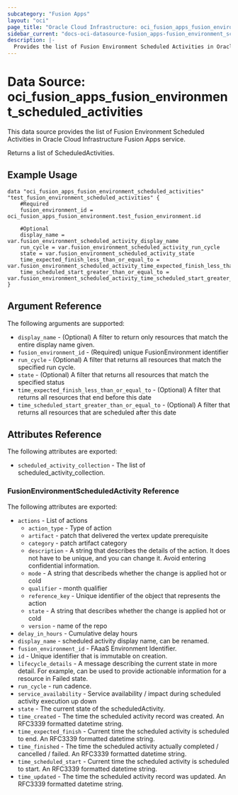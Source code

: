```yaml
---
subcategory: "Fusion Apps"
layout: "oci"
page_title: "Oracle Cloud Infrastructure: oci_fusion_apps_fusion_environment_scheduled_activities"
sidebar_current: "docs-oci-datasource-fusion_apps-fusion_environment_scheduled_activities"
description: |-
  Provides the list of Fusion Environment Scheduled Activities in Oracle Cloud Infrastructure Fusion Apps service
---
```


# Data Source: oci_fusion_apps_fusion_environment_scheduled_activities
This data source provides the list of Fusion Environment Scheduled Activities in Oracle Cloud Infrastructure Fusion Apps service.

Returns a list of ScheduledActivities.


## Example Usage

```hcl
data "oci_fusion_apps_fusion_environment_scheduled_activities" "test_fusion_environment_scheduled_activities" {
	#Required
	fusion_environment_id = oci_fusion_apps_fusion_environment.test_fusion_environment.id

	#Optional
	display_name = var.fusion_environment_scheduled_activity_display_name
	run_cycle = var.fusion_environment_scheduled_activity_run_cycle
	state = var.fusion_environment_scheduled_activity_state
	time_expected_finish_less_than_or_equal_to = var.fusion_environment_scheduled_activity_time_expected_finish_less_than_or_equal_to
	time_scheduled_start_greater_than_or_equal_to = var.fusion_environment_scheduled_activity_time_scheduled_start_greater_than_or_equal_to
}
```

## Argument Reference

The following arguments are supported:

* `display_name` - (Optional) A filter to return only resources that match the entire display name given.
* `fusion_environment_id` - (Required) unique FusionEnvironment identifier
* `run_cycle` - (Optional) A filter that returns all resources that match the specified run cycle.
* `state` - (Optional) A filter that returns all resources that match the specified status
* `time_expected_finish_less_than_or_equal_to` - (Optional) A filter that returns all resources that end before this date
* `time_scheduled_start_greater_than_or_equal_to` - (Optional) A filter that returns all resources that are scheduled after this date


## Attributes Reference

The following attributes are exported:

* `scheduled_activity_collection` - The list of scheduled_activity_collection.

### FusionEnvironmentScheduledActivity Reference

The following attributes are exported:

* `actions` - List of actions
	* `action_type` - Type of action
	* `artifact` - patch that delivered the vertex update prerequisite
	* `category` - patch artifact category
	* `description` - A string that describes the details of the action. It does not have to be unique, and you can change it. Avoid entering confidential information.
	* `mode` - A string that describeds whether the change is applied hot or cold
	* `qualifier` - month qualifier
	* `reference_key` - Unique identifier of the object that represents the action
	* `state` - A string that describes whether the change is applied hot or cold
	* `version` - name of the repo
* `delay_in_hours` - Cumulative delay hours
* `display_name` - scheduled activity display name, can be renamed.
* `fusion_environment_id` - FAaaS Environment Identifier.
* `id` - Unique identifier that is immutable on creation.
* `lifecycle_details` - A message describing the current state in more detail. For example, can be used to provide actionable information for a resource in Failed state.
* `run_cycle` - run cadence.
* `service_availability` - Service availability / impact during scheduled activity execution up down
* `state` - The current state of the scheduledActivity.
* `time_created` - The time the scheduled activity record was created. An RFC3339 formatted datetime string.
* `time_expected_finish` - Current time the scheduled activity is scheduled to end. An RFC3339 formatted datetime string.
* `time_finished` - The time the scheduled activity actually completed / cancelled / failed. An RFC3339 formatted datetime string.
* `time_scheduled_start` - Current time the scheduled activity is scheduled to start. An RFC3339 formatted datetime string.
* `time_updated` - The time the scheduled activity record was updated. An RFC3339 formatted datetime string.

